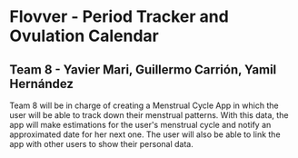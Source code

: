 # Flovver - Period Tracker and Ovulation Calendar
## Team 8 - Yavier Mari, Guillermo Carrión, Yamil Hernández

Team 8 will be in charge of creating a Menstrual Cycle App in which the user will 
be able to track down their menstrual patterns. With this data, the app will
make estimations for the user's menstrual cycle and notify an approximated date for 
her next one. The user will also be able to link the app with other users to show
their personal data.

